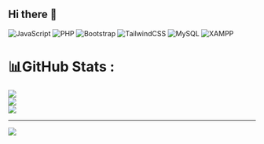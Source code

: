 ## Hi there 👋
![JavaScript](https://img.shields.io/badge/javascript-%23323330.svg?style=for-the-badge&logo=javascript&logoColor=%23F7DF1E) ![PHP](https://img.shields.io/badge/php-%23777BB4.svg?style=for-the-badge&logo=php&logoColor=white) ![Bootstrap](https://img.shields.io/badge/bootstrap-%23563D7C.svg?style=for-the-badge&logo=bootstrap&logoColor=white) ![TailwindCSS](https://img.shields.io/badge/tailwindcss-%2338B2AC.svg?style=for-the-badge&logo=tailwind-css&logoColor=white) ![MySQL](https://img.shields.io/badge/mysql-%2300f.svg?style=for-the-badge&logo=mysql&logoColor=white) ![XAMPP](https://img.shields.io/badge/xampp-%23FB7A24.svg?style=for-the-badge&logo=xampp&logoColor=white)

# 📊GitHub Stats :
![](https://github-readme-stats.vercel.app/api?username=y0unique&theme=dark&hide_border=false&include_all_commits=false&count_private=false)<br/>
![](https://github-readme-streak-stats.herokuapp.com/?user=y0unique&theme=dark&hide_border=false)<br/>
![](https://github-readme-stats.vercel.app/api/top-langs/?username=y0unique&theme=dark&hide_border=false&include_all_commits=false&count_private=false&layout=compact)

---
[![](https://visitcount.itsvg.in/api?id=y0unique&icon=0&color=0)](https://visitcount.itsvg.in)
<!--
**y0unique/y0unique** is a ✨ _special_ ✨ repository because its `README.md` (this file) appears on your GitHub profile.

Here are some ideas to get you started:

- 🔭 I’m currently working on ...
- 🌱 I’m currently learning ...
- 👯 I’m looking to collaborate on ...
- 🤔 I’m looking for help with ...
- 💬 Ask me about ...
- 📫 How to reach me: ...
- 😄 Pronouns: ...
- ⚡ Fun fact: ...
-->
